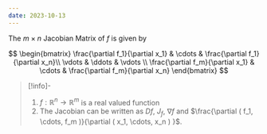 ```yaml
---
date: 2023-10-13
---
```

The $m \times n$ Jacobian Matrix of $f$ is given by

$$
\begin{bmatrix}
\frac{\partial f_1}{\partial x_1} & \cdots & \frac{\partial f_1}{\partial x_n}\\
\vdots & \ddots & \vdots \\
\frac{\partial f_m}{\partial x_1} & \cdots & \frac{\partial f_m}{\partial x_n}
\end{bmatrix}
$$
>[!info]-
> 1. $f: \mathbb{R}^n \rightarrow \mathbb{R}^m$ is a real valued function
> 2. The Jacobian can be written as $Df$, $J_f$, $\nabla f$ and $\frac{\partial ( f_1, \cdots, f_m )}{\partial ( x_1, \cdots, x_n ) }$.